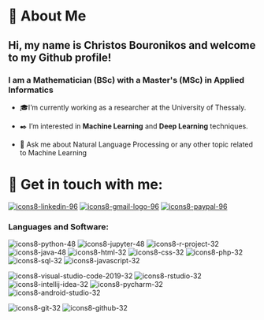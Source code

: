 
<!--
<p  align="center">
<img src="https://github.com/ChristosBouronikos/ChristosBouronikos/blob/master/bio.gif" alt="bio gif" />

-->
# :book: About Me
## Hi, my name is Christos Bouronikos and welcome to my Github profile!
### I am a Mathematician (BSc) with a Master's (MSc) in Applied Informatics

- 🎓I’m currently working as a researcher at the University of Thessaly.
-  ✒️ I’m  interested in **Machine Learning** and **Deep Learning** techniques.

- 💬 Ask me about Natural Language Processing or any other topic related to Machine Learning


# 🔖 Get in touch with me:

[![icons8-linkedin-96](https://img.icons8.com/fluency/48/000000/linkedin.png)](https://www.linkedin.com/in/christosbouronikos)
[![icons8-gmail-logo-96](https://img.icons8.com/color/48/000000/gmail--v1.png)](mailto:chrisbouronikos@gmail.com)
[![icons8-paypal-96](https://img.icons8.com/color/48/000000/paypal.png)](https://paypal.me/christosbouronikos)


### Languages and Software:




![icons8-python-48](https://user-images.githubusercontent.com/74146104/166147977-5062414c-1a16-4ee6-b234-7b1bfb49a282.png)
![icons8-jupyter-48](https://img.icons8.com/fluency/48/000000/jupyter.png)
![icons8-r-project-32](https://img.icons8.com/fluency/48/000000/r-project.png)
![icons8-java-48](https://img.icons8.com/color/48/000000/java-coffee-cup-logo--v1.png)
![icons8-html-32](https://img.icons8.com/external-flaticons-flat-flat-icons/64/000000/external-html-computer-programming-flaticons-flat-flat-icons.png)
![icons8-css-32](https://img.icons8.com/external-flaticons-flat-flat-icons/64/000000/external-css-computer-programming-flaticons-flat-flat-icons.png)
![icons8-php-32](https://img.icons8.com/external-flaticons-lineal-color-flat-icons/64/000000/external-php-web-development-flaticons-lineal-color-flat-icons.png)
![icons8-sql-32](https://img.icons8.com/external-flaticons-lineal-color-flat-icons/64/000000/external-sql-computer-programming-flaticons-lineal-color-flat-icons.png)
![icons8-javascript-32](https://img.icons8.com/external-flaticons-lineal-color-flat-icons/64/000000/external-javascript-computer-programming-flaticons-lineal-color-flat-icons.png)

![icons8-visual-studio-code-2019-32](https://img.icons8.com/color/48/000000/visual-studio-code-2019.png)
![icons8-rstudio-32](https://img.icons8.com/fluency/48/000000/rstudio.png)
![icons8-intellij-idea-32](https://img.icons8.com/color/48/000000/intellij-idea.png)
![icons8-pycharm-32](https://img.icons8.com/color/48/000000/pycharm.png)
![icons8-android-studio-32](https://img.icons8.com/color/48/000000/android-studio--v3.png)

![icons8-git-32](https://img.icons8.com/color/48/000000/git.png)
![icons8-github-32](https://img.icons8.com/nolan/64/github.png)


<!--
![Kotlin](https://img.shields.io/badge/kotlin-%230095D5.svg?&style=for-the-badge&logo=kotlin&logoColor=white)
![C](https://img.shields.io/badge/c%20-%2300599C.svg?&style=for-the-badge&logo=c&logoColor=white)
![C++](https://img.shields.io/badge/c++%20-%2300599C.svg?&style=for-the-badge&logo=c%2B%2B&ogoColor=white)


![SQL](https://img.shields.io/badge/postgres-%23316192.svg?&style=for-the-badge&logo=postgresql&logoColor=white)
![Git](https://img.shields.io/badge/git%20-%23F05033.svg?&style=for-the-badge&logo=git&logoColor=white)
![Github](https://img.shields.io/badge/github%20-%23121011.svg?&style=for-the-badge&logo=github&logoColor=white)
![Markdown](https://img.shields.io/badge/markdown-%23000000.svg?&style=for-the-badge&logo=markdown&logoColor=white)

-->



<!--
### - 🖥🤯 **I am a Software Developer.**
### - 🎓📐 **𝙸've got a Bachelor's (B.Sc.) in Mathematics. 🤓**
### - 🎓⚡ **Currently doing my Master's (M.Sc.) in Electrical Engineering & Computer Engineering. ⚙️ 🔋**
### - 💻⌛ **In my free time I write software(🖋️📋), ranging from serious applications(😒📱) to themes(🎀🔆).**
-->

<!--
**ChristosBouronikos/ChristosBouronikos** is a ✨ _special_ ✨ repository because its `README.md` (this file) appears on your GitHub profile.

Here are some ideas to get you started:

- 🔭 I’m currently working on ...
- 🌱 I’m currently learning ...
- 👯 I’m looking to collaborate on ...
- 🤔 I’m looking for help with ...
- 💬 Ask me about ...
- 📫 How to reach me: ...
- 😄 Pronouns: ...
- ⚡ Fun fact: ...
-->
